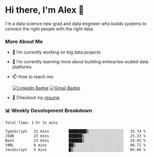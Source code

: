 # Hi there, I'm Alex  👋

I'm a data science new grad and data engineer who builds systems to connect the right people with the right data. 

### More About Me

- 🔭 I’m currently working on big data projects
- 🌱 I’m currently learning more about building enterprise-scaled data platforms
- 📫 How to reach me:

  [![Linkedin Badge](https://img.shields.io/badge/LinkedIn-0077B5?style=for-the-badge&logo=linkedin&logoColor=white)](https://www.linkedin.com/in/alex-chen-112523chen/) [![Gmail Badge](https://img.shields.io/badge/Gmail-D14836?style=for-the-badge&logo=gmail&logoColor=white)](mailto:itsalexchen@gmail.com)
- 📝 Checkout my [resume](https://itsalexchen.vercel.app/AlexChenResume.pdf)



### 📊 Weekly Development Breakdown
<!--START_SECTION:waka-->

```txt
Total Time: 1 hr 31 mins

TypeScript   31 mins         ████████▒░░░░░░░░░░░░░░░░   33.74 %
JSON         23 mins         ██████▒░░░░░░░░░░░░░░░░░░   25.33 %
Bash         22 mins         ██████▒░░░░░░░░░░░░░░░░░░   24.92 %
YAML         8 mins          ██▒░░░░░░░░░░░░░░░░░░░░░░   08.72 %
JavaScript   5 mins          █▒░░░░░░░░░░░░░░░░░░░░░░░   05.66 %
```

<!--END_SECTION:waka-->
